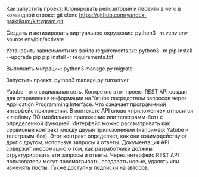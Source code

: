 Как запустить проект:
Клонировать репозиторий и перейти в него в командной строке:
git clone https://github.com/yandex-praktikum/kittygram.git


Cоздать и активировать виртуальное окружение:
python3 -m venv env
source env/bin/activate

Установить зависимости из файла requirements.txt:
python3 -m pip install --upgrade pip
pip install -r requirements.txt

Выполнить миграции:
python3 manage.py migrate

Запустить проект:
python3 manage.py runserver

Yatube - это социальная сеть. Конкретно этот проект REST API создан для отправления информации на Yatube посредством запросов через Application Programming Interface. Что означает программный интерфейс приложения. В контексте API слово «приложение» относится к любому ПО (мобильное приложение или телеграмм-бот) с определенной функцией. Интерфейс можно рассматривать как сервисный контракт между двумя приложениями (например: Yatube и телеграмм-бот). Этот контракт определяет, как они взаимодействуют друг с другом, используя запросы и ответы. Документация API содержит информацию о том, как разработчики должны структурировать эти запросы и ответы. Через интерфейс REST API пользователи могут просматривать, создавать новые, удалять или изменять посты. Также доступны подписки на авторов.
